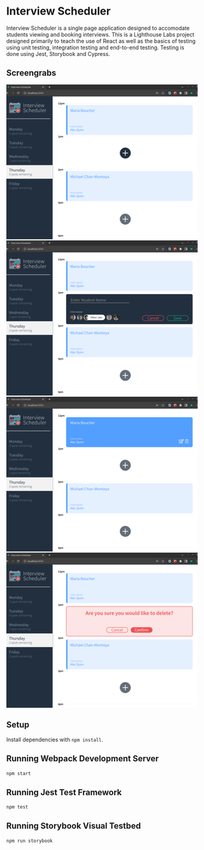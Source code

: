 # Interview Scheduler

Interview Scheduler is a single page application designed to accomodate students viewing and booking interviews. This is a Lighthouse Labs project designed primarily to teach the use of React as well as the basics of testing using unit testing, integration testing and end-to-end testing. Testing is done using Jest, Storybook and Cypress.

## Screengrabs

!["Main page with specific date selected"](https://github.com/mattbed/scheduler/blob/master/docs/Scheduler_01.png?raw=true)
!["Add interview page with Interviewer already selected"](https://github.com/mattbed/scheduler/blob/master/docs/Scheduler_02.png?raw=true)
!["Mouseover effect on interview showing options (edit, delete)"](https://github.com/mattbed/scheduler/blob/master/docs/Scheduler_04.png?raw=true)
!["Confirm deleting an interview"](https://github.com/mattbed/scheduler/blob/master/docs/Scheduler_03.png?raw=true)


## Setup

Install dependencies with `npm install`.

## Running Webpack Development Server

```sh
npm start
```

## Running Jest Test Framework

```sh
npm test
```

## Running Storybook Visual Testbed

```sh
npm run storybook
```
